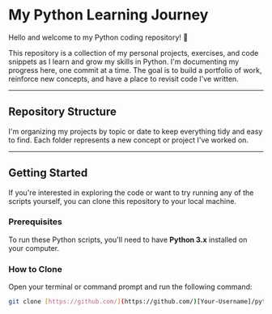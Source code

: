# My Python Learning Journey

Hello and welcome to my Python coding repository! 👋

This repository is a collection of my personal projects, exercises, and code snippets as I learn and grow my skills in Python. I'm documenting my progress here, one commit at a time. The goal is to build a portfolio of work, reinforce new concepts, and have a place to revisit code I've written.

---

## Repository Structure

I'm organizing my projects by topic or date to keep everything tidy and easy to find. Each folder represents a new concept or project I've worked on.


---

## Getting Started

If you're interested in exploring the code or want to try running any of the scripts yourself, you can clone this repository to your local machine.

### Prerequisites

To run these Python scripts, you'll need to have **Python 3.x** installed on your computer.

### How to Clone

Open your terminal or command prompt and run the following command:

```bash
git clone [https://github.com/](https://github.com/)[Your-Username]/python-coding.git

